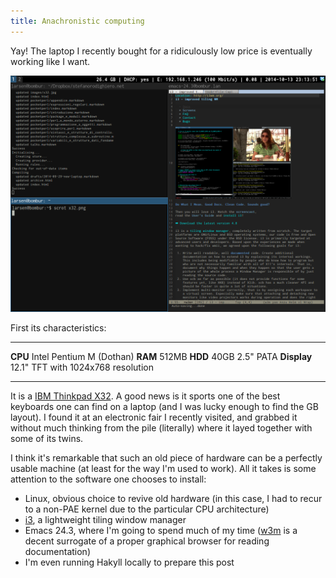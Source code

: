 ```yaml
---
title: Anachronistic computing
---
```


Yay! The laptop I recently bought for a ridiculously low price is
eventually working like I want.

![](../images/x32.png)

First its characteristics:

----------- ---------------------------------------------
**CPU**                          Intel Pentium M (Dothan)
**RAM**                                             512MB
**HDD**                                    40GB 2.5" PATA
**Display**            12.1" TFT with 1024x768 resolution
----------- ---------------------------------------------

It is a
[IBM Thinkpad X32](http://www.thinkwiki.org/wiki/Category:X32). A good
news is it sports one of the best keyboards one can find on a laptop
(and I was lucky enough to find the GB layout).  I found it at an
electronic fair I recently visited, and grabbed it without much
thinking from the pile (literally) where it layed together with some
of its twins.

I think it's remarkable that such an old piece of hardware can be a
perfectly usable machine (at least for the way I'm used to work). All
it takes is some attention to the software one chooses to install:

* Linux, obvious choice to revive old hardware (in this case, I had to
  recur to a non-PAE kernel due to the particular CPU architecture)
* [i3](http://i3wm.org/), a lightweight tiling window manager
* Emacs 24.3, where I'm going to spend much of my time
  ([w3m](http://www.emacswiki.org/emacs/emacs-w3m) is a decent
  surrogate of a proper graphical browser for reading documentation)
* I'm even running Hakyll locally to prepare this post
